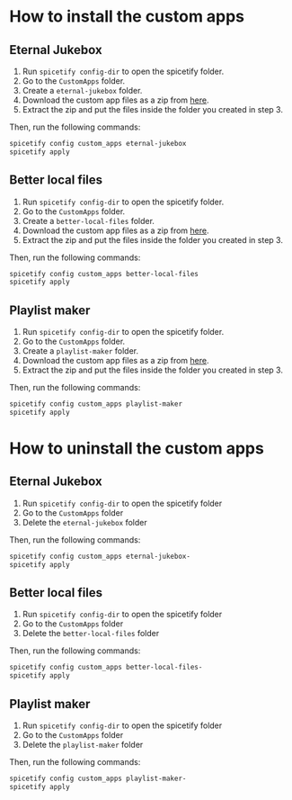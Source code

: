# How to install the custom apps

## Eternal Jukebox

1. Run `spicetify config-dir` to open the spicetify folder.
2. Go to the `CustomApps` folder.
3. Create a `eternal-jukebox` folder.
4. Download the custom app files as a zip from [here](https://github.com/Pithaya/spicetify-apps-dist/archive/refs/heads/dist/eternal-jukebox.zip).
5. Extract the zip and put the files inside the folder you created in step 3.

Then, run the following commands:

```sh
spicetify config custom_apps eternal-jukebox
spicetify apply
```

## Better local files

1. Run `spicetify config-dir` to open the spicetify folder.
2. Go to the `CustomApps` folder.
3. Create a `better-local-files` folder.
4. Download the custom app files as a zip from [here](https://github.com/Pithaya/spicetify-apps-dist/archive/refs/heads/dist/better-local-files.zip).
5. Extract the zip and put the files inside the folder you created in step 3.

Then, run the following commands:

```sh
spicetify config custom_apps better-local-files
spicetify apply
```

## Playlist maker

1. Run `spicetify config-dir` to open the spicetify folder.
2. Go to the `CustomApps` folder.
3. Create a `playlist-maker` folder.
4. Download the custom app files as a zip from [here](https://github.com/Pithaya/spicetify-apps-dist/archive/refs/heads/dist/playlist-maker.zip).
5. Extract the zip and put the files inside the folder you created in step 3.

Then, run the following commands:

```sh
spicetify config custom_apps playlist-maker
spicetify apply
```

# How to uninstall the custom apps

## Eternal Jukebox

1. Run `spicetify config-dir` to open the spicetify folder
2. Go to the `CustomApps` folder
3. Delete the `eternal-jukebox` folder

Then, run the following commands:

```sh
spicetify config custom_apps eternal-jukebox-
spicetify apply
```

## Better local files

1. Run `spicetify config-dir` to open the spicetify folder
2. Go to the `CustomApps` folder
3. Delete the `better-local-files` folder

Then, run the following commands:

```sh
spicetify config custom_apps better-local-files-
spicetify apply
```

## Playlist maker

1. Run `spicetify config-dir` to open the spicetify folder
2. Go to the `CustomApps` folder
3. Delete the `playlist-maker` folder

Then, run the following commands:

```sh
spicetify config custom_apps playlist-maker-
spicetify apply
```
